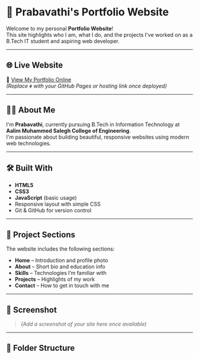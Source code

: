 # 💼 Prabavathi's Portfolio Website

Welcome to my personal **Portfolio Website**!  
This site highlights who I am, what I do, and the projects I've worked on as a B.Tech IT student and aspiring web developer.

---

## 🌐 Live Website

🔗 [View My Portfolio Online](#)  
_(Replace `#` with your GitHub Pages or hosting link once deployed)_

---

## 👩‍💻 About Me

I'm **Prabavathi**, currently pursuing B.Tech in Information Technology at **Aalim Muhammed Salegh College of Engineering**.  
I'm passionate about building beautiful, responsive websites using modern web technologies.

---

## 🛠️ Built With

- **HTML5**
- **CSS3**
- **JavaScript** (basic usage)
- Responsive layout with simple CSS
- Git & GitHub for version control

---

## 📁 Project Sections

The website includes the following sections:

- **Home** – Introduction and profile photo  
- **About** – Short bio and education info  
- **Skills** – Technologies I’m familiar with  
- **Projects** – Highlights of my work  
- **Contact** – How to get in touch with me  

---

## 📸 Screenshot

> *(Add a screenshot of your site here once available)*

---

## 📂 Folder Structure


